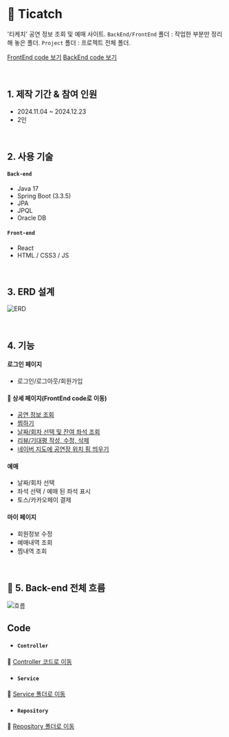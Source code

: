 # :pushpin: Ticatch
'티케치' 공연 정보 조회 및 예매 사이트.
`BackEnd/FrontEnd` 폴더 : 작업한 부분만 정리해 놓은 폴더.
`Project` 폴더 : 프로젝트 전체 폴더.

[FrontEnd code 보기](#상세-페이지)
[BackEnd code 보기](#code)

</br>

## 1. 제작 기간 & 참여 인원
- 2024.11.04 ~ 2024.12.23
- 2인

</br>

## 2. 사용 기술
#### `Back-end`
- Java 17 
- Spring Boot (3.3.5)
- JPA
- JPQL
- Oracle DB

#### `Front-end`
- React
- HTML / CSS3 / JS
 
</br>

## 3. ERD 설계
![ERD](https://github.com/user-attachments/assets/255b9f9c-c2a8-4eaa-8a7c-d4e0371b0566)

</br>

## 4. 기능
#### 로그인 페이지
- 로그인/로그아웃/회원가입

#### :pushpin: 상세 페이지(FrontEnd code로 이동)
- [공연 정보 조회](https://github.com/namomin/Ticatch/blob/main/FrontEnd/Perform_Info/Info.jsx)
- [찜하기](https://github.com/namomin/Ticatch/blob/main/FrontEnd/Save/SaveBtn.jsx)
- [날짜/회차 선택 및 잔여 좌석 조회](https://github.com/namomin/Ticatch/tree/main/FrontEnd/Reserve)
- [리뷰/기대평 작성, 수정, 삭제](https://github.com/namomin/Ticatch/tree/main/FrontEnd/Review%20Expectation)
- [네이버 지도에 공연장 위치 핑 띄우기](https://github.com/namomin/Ticatch/tree/main/FrontEnd/Map)


#### 예매
- 날짜/회차 선택
- 좌석 선택 / 예매 된 좌석 표시
- 토스/카카오페이 결제

#### 마이 페이지
- 회원정보 수정
- 예매내역 조회
- 찜내역 조회

</br>

## :pushpin: 5. Back-end 전체 흐름
![흐름](https://github.com/user-attachments/assets/1623c5d5-3554-43d2-96e2-2d4f10f69f49)
## Code
- #### `Controller`
 :pushpin: [Controller 코드로 이동](https://github.com/namomin/Ticatch/blob/main/Project/BackEnd/ticatch/src/main/java/com/danaojo/ticatch/detail/controller/DetailController.java)

 - #### `Service`
 :pushpin: [Service 폴더로 이동](https://github.com/namomin/Ticatch/tree/main/Project/BackEnd/ticatch/src/main/java/com/danaojo/ticatch/detail/service)

 - #### `Repository`
 :pushpin: [Repository 폴더로 이동](https://github.com/namomin/Ticatch/tree/main/Project/BackEnd/ticatch/src/main/java/com/danaojo/ticatch/detail/Repository)

 </br>

